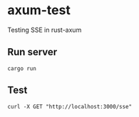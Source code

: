 # axum-test

Testing SSE in rust-axum

## Run server
```
cargo run
```

## Test
```
curl -X GET "http://localhost:3000/sse"
```